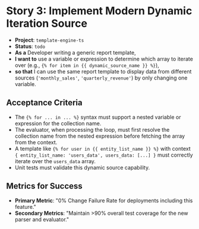 # Story 3: Implement Modern Dynamic Iteration Source

- **Project**: `template-engine-ts`
- **Status**: `todo`
- **As a** Developer writing a generic report template,
- **I want to** use a variable or expression to determine which array to iterate over (e.g., `{% for item in {{ dynamic_source_name }} %}`),
- **so that** I can use the same report template to display data from different sources (`'monthly_sales'`, `'quarterly_revenue'`) by only changing one variable.

## Acceptance Criteria

- The `{% for ... in ... %}` syntax must support a nested variable or expression for the collection name.
- The evaluator, when processing the loop, must first resolve the collection name from the nested expression before fetching the array from the context.
- A template like `{% for user in {{ entity_list_name }} %}` with context `{ entity_list_name: 'users_data', users_data: [...] }` must correctly iterate over the `users_data` array.
- Unit tests must validate this dynamic source capability.

## Metrics for Success

- **Primary Metric**: "0% Change Failure Rate for deployments including this feature."
- **Secondary Metrics**: "Maintain >90% overall test coverage for the new parser and evaluator."
